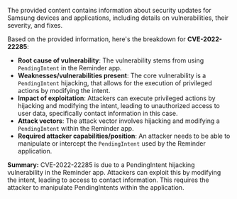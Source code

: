 The provided content contains information about security updates for Samsung devices and applications, including details on vulnerabilities, their severity, and fixes.

Based on the provided information, here's the breakdown for **CVE-2022-22285**:

*   **Root cause of vulnerability**: The vulnerability stems from using `PendingIntent` in the Reminder app.
*   **Weaknesses/vulnerabilities present**: The core vulnerability is a `PendingIntent` hijacking, that allows for the execution of privileged actions by modifying the intent.
*   **Impact of exploitation**: Attackers can execute privileged actions by hijacking and modifying the intent, leading to unauthorized access to user data, specifically contact information in this case.
*   **Attack vectors**: The attack vector involves hijacking and modifying a `PendingIntent` within the Reminder app.
*   **Required attacker capabilities/position**: An attacker needs to be able to manipulate or intercept the `PendingIntent` used by the Reminder application.

**Summary:**
CVE-2022-22285 is due to a PendingIntent hijacking vulnerability in the Reminder app. Attackers can exploit this by modifying the intent, leading to access to contact information. This requires the attacker to manipulate PendingIntents within the application.